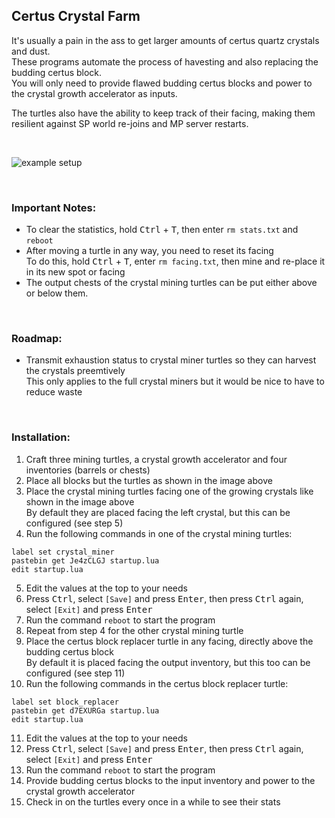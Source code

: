 ## Certus Crystal Farm
It's usually a pain in the ass to get larger amounts of certus quartz crystals and dust.  
These programs automate the process of havesting and also replacing the budding certus block.  
You will only need to provide flawed budding certus blocks and power to the crystal growth accelerator as inputs.  
  
The turtles also have the ability to keep track of their facing, making them resilient against SP world re-joins and MP server restarts.  

<br>

![example setup](./setup.png)  

<br>

### Important Notes:
- To clear the statistics, hold <kbd>Ctrl</kbd> + <kbd>T</kbd>, then enter `rm stats.txt` and `reboot`
- After moving a turtle in any way, you need to reset its facing  
  To do this, hold <kbd>Ctrl</kbd> + <kbd>T</kbd>, enter `rm facing.txt`, then mine and re-place it in its new spot or facing
- The output chests of the crystal mining turtles can be put either above or below them.

<br>

### Roadmap:
- Transmit exhaustion status to crystal miner turtles so they can harvest the crystals preemtively  
  This only applies to the full crystal miners but it would be nice to have to reduce waste

<br>

### Installation:
1. Craft three mining turtles, a crystal growth accelerator and four inventories (barrels or chests)
2. Place all blocks but the turtles as shown in the image above
3. Place the crystal mining turtles facing one of the growing crystals like shown in the image above  
  By default they are placed facing the left crystal, but this can be configured (see step 5)
4. Run the following commands in one of the crystal mining turtles:
```
label set crystal_miner
pastebin get Je4zCLGJ startup.lua
edit startup.lua
```
5. Edit the values at the top to your needs
6. Press <kbd>Ctrl</kbd>, select `[Save]` and press <kbd>Enter</kbd>, then press <kbd>Ctrl</kbd> again, select `[Exit]` and press <kbd>Enter</kbd>  
7. Run the command `reboot` to start the program
8. Repeat from step 4 for the other crystal mining turtle
9. Place the certus block replacer turtle in any facing, directly above the budding certus block  
  By default it is placed facing the output inventory, but this too can be configured (see step 11)
10. Run the following commands in the certus block replacer turtle:
```
label set block_replacer
pastebin get d7EXURGa startup.lua
edit startup.lua
```
11. Edit the values at the top to your needs
12. Press <kbd>Ctrl</kbd>, select `[Save]` and press <kbd>Enter</kbd>, then press <kbd>Ctrl</kbd> again, select `[Exit]` and press <kbd>Enter</kbd>  
13. Run the command `reboot` to start the program
14. Provide budding certus blocks to the input inventory and power to the crystal growth accelerator
15. Check in on the turtles every once in a while to see their stats
